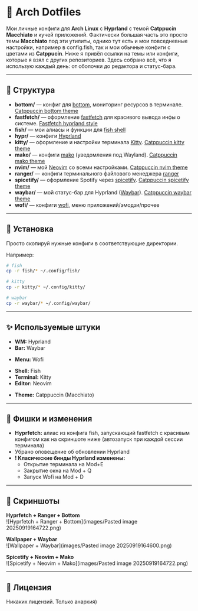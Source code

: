 # 🐧 Arch Dotfiles

Мои личные конфиги для **Arch Linux** с **Hyprland** с темой **Catppucin Macchiato**  и кучей приложений.  Фактически большая часть это просто темы **Macchiato** под эти утилиты, однико тут есть и мои повседневные настройки, например в config.fish, так и мои обычные конфиги с цветами из **Catppucin**. Ниже я привёл ссылки на темы или конфиги, которые я взял с других репозиториев. 
Здесь собрано всё, что я использую каждый день: от оболочки до редактора и статус-бара.  


---

## 📂 Структура
- **bottom/** — конфиг для [bottom](https://github.com/ClementTsang/bottom), мониторинг ресурсов в терминале. [Catppuccin bottom theme](https://github.com/catppuccin/bottom)  
- **fastfetch/** — оформление [fastfetch](https://github.com/fastfetch-cli/fastfetch) для красивого вывода инфы о системе. [Fastfetch hyprland style](https://github.com/LierB/fastfetch)  
- **fish/** — мои алиасы и функции для [fish shell](https://fishshell.com/)  
- **hypr/** — конфиги [Hyprland](https://hyprland.org/)  
- **kitty/** — оформление и настройки терминала [Kitty](https://sw.kovidgoyal.net/kitty/). [Catppuccin kitty theme](https://github.com/catppuccin/kitty)  
- **mako/** — конфиги [mako](https://wayland.emersion.fr/mako/) (уведомления под Wayland). [Catppuccin mako theme](https://github.com/catppuccin/mako)  
- **nvim/** — мой [Neovim](https://neovim.io/) со всеми настройками. [Catppuccin nvim theme](https://github.com/catppuccin/nvim)  
- **ranger/** — конфиги терминального файлового менеджера [ranger](https://ranger.github.io/)  
- **spicetify/** — оформление Spotify через [spicetify](https://github.com/spicetify/spicetify-cli). [Catppuccin spicetify theme](https://github.com/catppuccin/spicetify)  
- **waybar/** — мой статус-бар для Hyprland ([Waybar](https://github.com/Alexays/Waybar)). [Catppuccin waybar theme](https://github.com/catppuccin/waybar)  
- **wofi/** — конфиги [wofi](https://hg.sr.ht/~scoopta/wofi), меню приложений/эмодзи/прочее  

---

## 🚀 Установка
Просто скопируй нужные конфиги в соответствующие директории.  

Например:  
```bash
# fish
cp -r fish/* ~/.config/fish/

# kitty
cp -r kitty/* ~/.config/kitty/

# waybar
cp -r waybar/* ~/.config/waybar/
````

---

## ✨ Используемые штуки

* **WM:** Hyprland
* **Bar:** Waybar
- **Menu:** Wofi
* **Shell:** Fish
* **Terminal:** Kitty
* **Editor:** Neovim
- **Theme:** Catppuccin (Macchiato)
___
## 📝 Фишки и изменения
- **Hyprfetch:** алиас из конфига fish, запускающий fastfetch с красивым конфигом как на скриншоте ниже (автозапуск при каждой сессии терминала)
- Убрано оповещение об обновлении Hyprland
- **! Класические бинды Hyprland изменены:**
	- Открытие терминала на Mod+E
	- Закрытие окна на Mod + Q
	- Запуск Wofi на Mod + D

---

## 📸 Скриншоты
**Hyprfetch + Ranger + Bottom**  
![Hyprfetch + Ranger + Bottom](images/Pasted image 20250919164722.png)

**Wallpaper + Waybar**  
![Wallpaper + Waybar](images/Pasted image 20250919164600.png)

**Spicetify + Neovim + Mako**  
![Spicetify + Neovim + Mako](images/Pasted image 20250919164722.png)

---

## 📜 Лицензия

Никаких лицензий. Только анархия)

